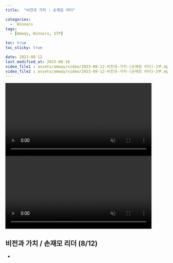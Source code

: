 ```yaml
---
title:  "비전과 가치 : 손재모 리더" 

categories:
  -  Winners
tags:
  - [Amway, Winners, STP]

toc: true
toc_sticky: true

date: 2023-08-12
last_modified_at: 2023-08-16
video_file1 : assets/amway/video/2023-08-12-비전과-가치-(손재모 리더)-1부.mp4
video_file2 : assets/amway/video/2023-08-12-비전과-가치-(손재모 리더)-2부.mp4
---
```



<video width="90%" muted autoplay controls>
    <source src="{{ page.video_file1 | relative_url }}" type="video/mp4">
</video>

<video width="90%" muted autoplay controls>
    <source src="{{ page.video_file2 | relative_url }}" type="video/mp4">
</video>


## 비전과 가치 / 손재모 리더 (8/12)


+ 